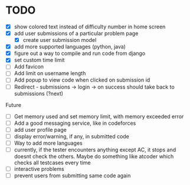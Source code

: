 # TODO

- [x] show colored text instead of difficulty number in home screen
- [x] add user submissions of a particular problem page
    - [x] create user submission model
- [x] add more supported languages (python, java)
- [x] figure out a way to compile and run code from django
- [x] set custom time limit
- [ ] Add favicon
- [ ] Add limit on username length
- [ ] Add popup to view code when clicked on submission id
- [ ] Redirect - submissions -> login -> on success should take back to submissions (?next)

Future
- [ ] Get memory used and set memory limit, with memory exceeded error
- [ ] Add a good messaging service, like in codeforces
- [ ] add user profile page
- [ ] display error/warning, if any, in submitted code
- [ ] Way to add more languages
- [ ] currently, if the tester encounters anything except AC, it stops and doesnt check the others. Maybe do something like atcoder which checks all testcases every time
- [ ] interactive problems
- [ ] prevent users from submitting same code again